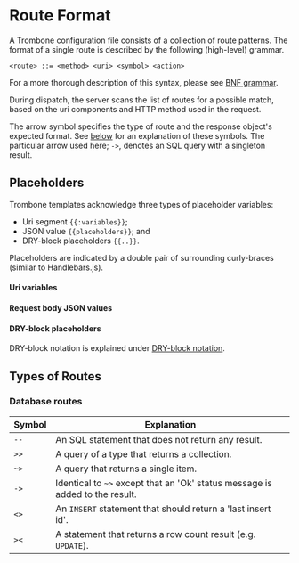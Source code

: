 <h1>Route Format</h1>

A Trombone configuration file consists of a collection of route patterns. The format of a single route is described by the following (high-level) grammar.

```
<route> ::= <method> <uri> <symbol> <action>
```

For a more thorough description of this syntax, please see [BNF grammar](bnf.md).

During dispatch, the server scans the list of routes for a possible match, based on the uri components and HTTP method used in the request.

The arrow symbol specifies the type of route and the response object's expected format. See [below](#types-of-routes) for an explanation of these symbols. The particular arrow used here; `->`, denotes an SQL query with a singleton result.

## Placeholders

Trombone templates acknowledge three types of placeholder variables:

* Uri segment `{{:variables}}`;
* JSON value `{{placeholders}}`; and
* DRY-block placeholders `{{..}}`.

Placeholders are indicated by a double pair of surrounding curly-braces (similar to Handlebars.js).

#### Uri variables

#### Request body JSON values

#### DRY-block placeholders

DRY-block notation is explained under [DRY-block notation](dry-block.md).

## Types of Routes

### Database routes

| Symbol   | Explanation
| -------- | --------------------------------------------------------------------------------
| `--`     | An SQL statement that does not return any result. 
| `>>`     | A query of a type that returns a collection.
| `~>`     | A query that returns a single item.
| `->`     | Identical to `~>` except that an 'Ok' status message is added to the result.
| `<>`     | An `INSERT` statement that should return a 'last insert id'.
| `><`     | A statement that returns a row count result (e.g. `UPDATE`).

